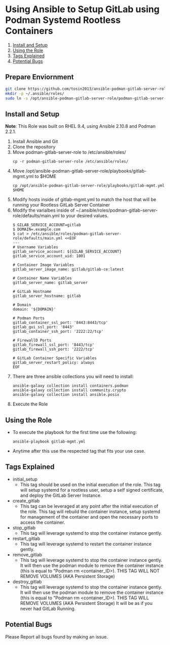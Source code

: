 # Using Ansible to Setup GitLab using Podman Systemd Rootless Containers 

1. [Install and Setup](https://github.com/HerbBoy/ansible-podman-gitlab-server-role#install-and-setup)
2. [Using the Role](https://github.com/HerbBoy/ansible-podman-gitlab-server-role#using-the-role)
3. [Tags Explained](https://github.com/HerbBoy/ansible-podman-gitlab-server-role#tags-explained)
4. [Potential Bugs](https://github.com/HerbBoy/ansible-podman-gitlab-server-role#potential-bugs)

## Prepare Enviornment
```bash
git clone https://github.com/tosin2013/ansible-podman-gitlab-server-role.git /opt/ansible-podman-gitlab-server-role
mkdir -p ~/.ansible/roles/
sudo ln -s /opt/ansible-podman-gitlab-server-role/podman-gitlab-server-role /etc/ansible/roles
```


## Install and Setup
**Note**: This Role was built on RHEL 9.4, using Ansible 2.10.8 and Podman 2.2.1.

1. Install Ansible and Git
2. Clone the repository
3. Move podman-gitlab-server-role to /etc/ansible/roles/
    ```
    cp -r podman-gitlab-server-role /etc/ansible/roles/

    ```
4. Move /opt/ansible-podman-gitlab-server-role/playbooks/gitlab-mgmt.yml to $HOME 
    ```
    cp /opt/ansible-podman-gitlab-server-role/playbooks/gitlab-mgmt.yml $HOME 

    ```
5. Modify hosts inside of gitlab-mgmt.yml to match the host that will be running your Rootless GitLab Server Container
6. Modify the varialbes inside of ~/.ansible/roles/podman-gitlab-server-role/defaults/main.yml to your desired values.
    ```
    $ GILAB_SERVICE_ACCOUNT=gitlab
    $ DOMAIN=.example.com
    $ cat > /etc/ansible/roles/podman-gitlab-server-role/defaults/main.yml <<EOF
    ---
    # Username Variables
    gitlab_service_account: ${GILAB_SERVICE_ACCOUNT}
    gitlab_service_account_uid: 1001

    # Container Image Variables
    gitlab_server_image_name: gitlab/gitlab-ce:latest

    # Container Name Variables
    gitlab_server_name: gitlab_server

    # GitLab Hostname
    gitlab_server_hostname: gitlab

    # Domain
    domain: '${DOMAIN}'

    # Podman Ports
    gitlab_container_ssl_port: '8443:8443/tcp'
    gitlab_gui_ssl_port: '8443'
    gitlab_container_ssh_port: '2222:22/tcp'

    # FirewallD Ports
    gitlab_firewall_ssl_port: '8443/tcp'
    gitlab_firewall_ssh_port: '2222/tcp'

    # GitLab Container Specific Variables
    gitlab_server_restart_policy: always
    EOF
    ```
7. There are three ansible collections you will need to install:
    ```
    ansible-galaxy collection install containers.podman
    ansible-galaxy collection install community.crypto
    ansible-galaxy collection install ansible.posix

    ```
8. Execute the Role

## Using the Role

- To execute the playbook for the first time use the following:
    ```
    ansible-playbook gitlab-mgmt.yml

    ```
- Anytime after this use the respected tag that fits your use case.

## Tags Explained

- initial_setup
    - This tag should be used on the initial execution of the role. This tag will setup systemd for a rootless user, setup a self signed certificate, and deploy the GitLab Server Instance.
- create_gitlab
    - This tag can be leveraged at any point after the initial execution of the role. This tag will rebuild the container instance, setup systemd for management of the container and open the necessary ports to access the container.
- stop_gitlab
    - This tag will leverage systemd to stop the container instance gently. 
- restart_gitlab
    - This tag will leverage systemd to restart the container instance gently. 
- remove_gitlab
    - This tag will leverage systemd to stop the container instance gently. It will then use the podman module to remove the container instance (this is equal to "Podman rm <container_ID>). THIS TAG WILL NOT REMOVE VOLUMES (AKA Persistent Storage) 
- destroy_gitlab
    - This tag will leverage systemd to stop the container instance gently. It will then use the podman module to remove the container instance (this is equal to "Podman rm <container_ID>). THIS TAG WILL REMOVE VOLUMES (AKA Persistent Storage) It will be as if you never had GitLab Running.

## Potential Bugs
Please Report all bugs found by making an issue.